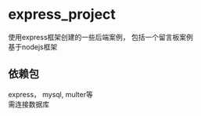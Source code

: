 # express_project
使用express框架创建的一些后端案例， 包括一个留言板案例 \
基于nodejs框架

## 依赖包
  express， mysql, multer等 \
  需连接数据库
